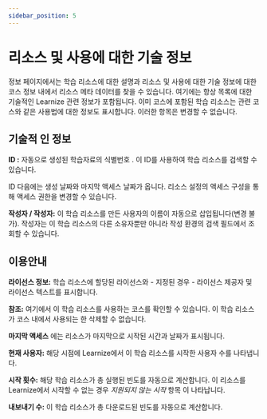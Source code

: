 ```yaml
---
sidebar_position: 5
---
```


# 리소스 및 사용에 대한 기술 정보

정보 페이지에서는 학습 리소스에 대한 설명과 리소스 및 사용에 대한 기술 정보에 대한 코스 정보 내에서 리소스 메타 데이터를 찾을 수 있습니다. 여기에는 항상 목록에 대한 기술적인 Learnize 관련 정보가 포함됩니다. 이미 코스에 포함된 학습 리소스는 관련 코스와 같은 사용법에 대한 정보도 표시합니다. 이러한 항목은 변경할 수 없습니다.

## 기술적 인 정보

**ID :** 자동으로 생성된 학습자료의 식별번호 . 이 ID를 사용하여 학습 리소스를 검색할 수 있습니다.

ID 다음에는 생성 날짜와 마지막 액세스 날짜가 옵니다. 리소스 설정의 액세스 구성을 통해 액세스 권한을 변경할 수 있습니다.

**작성자 / 작성자:** 이 학습 리소스를 만든 사용자의 이름이 자동으로 삽입됩니다(변경 불가). 작성자는 이 학습 리소스의 다른 소유자뿐만 아니라 작성 환경의 검색 필드에서 조회할 수 있습니다.

## 이용안내

**라이선스 정보:** 학습 리소스에 할당된 라이선스와 - 지정된 경우 - 라이선스 제공자 및 라이선스 텍스트를 표시합니다.

**참조:** 여기에서 이 학습 리소스를 사용하는 코스를 확인할 수 있습니다. 이 학습 리소스가 코스 내에서 사용되는 한 삭제할 수 없습니다.

**마지막 액세스** 에는 리소스가 마지막으로 시작된 시간과 날짜가 표시됩니다.

**현재 사용자:** 해당 시점에 Learnize에서 이 학습 리소스를 시작한 사용자 수를 나타냅니다.

**시작 횟수:** 해당 학습 리소스가 총 실행된 빈도를 자동으로 계산합니다. 이 리소스를 Learnize에서 시작할 수 없는 경우 *지원되지 않는 시작* 항목 이 나타납니다.

**내보내기 수:** 이 학습 리소스가 총 다운로드된 빈도를 자동으로 계산합니다.